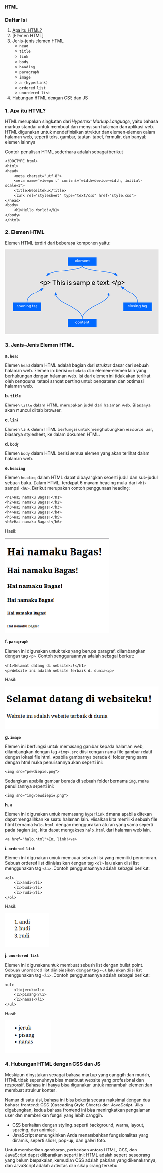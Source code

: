 **HTML**


### Daftar Isi

1. [Apa itu HTML?](apa-itu-html?)
2. [Elemen HTML]
3. Jenis-jenis elemen HTML
   - `head`
   - `title`
   - `link`
   - `body`
   - `heading`
   - `paragraph`
   - `image`
   - `a (hyperlink)`
   - `ordered list`
   - `unordered list`
4. Hubungan HTML dengan CSS dan JS

### 1. Apa itu HTML?

HTML merupakan singkatan dari *Hypertext Markup Language*, yaitu bahasa markup standar untuk membuat dan menyusun halaman dan aplikasi web. HTML digunakan untuk mendefinisikan struktur dan elemen-elemen dalam halaman web, seperti teks, gambar, tautan, tabel, formulir, dan banyak elemen lainnya.

Contoh penulisan HTML sederhana adalah sebagai berikut

```
<!DOCTYPE html>
<html>
<head>
	<meta charset="utf-8">
	<meta name="viewport" content="width=device-width, initial-scale=1">
	<title>Websiteku</title>
	<link rel="stylesheet" type="text/css" href="style.css">
</head>
<body>
	<h1>Hello World!</h1>
</body>
</html>
```

### 2. Elemen HTML

Elemen HTML terdiri dari beberapa komponen yaitu:

![elemen-html](img/html-element-diagram.png)

### 3. Jenis-Jenis Elemen HTML

**a. `head`**

Elemen `head` dalam HTML adalah bagian dari struktur dasar dari sebuah halaman web. Elemen ini berisi `metadata` dan elemen-elemen lain yang berhubungan dengan halaman web. Isi dari elemen ini tidak akan terlihat oleh pengguna, tetapi sangat penting untuk pengaturan dan optimasi halaman web.

**b. `title`**

Elemen `title` dalam HTML merupakan judul dari halaman web. Biasanya akan muncul di tab browser.

**c. `link`**

Elemen `link` dalam HTML berfungsi untuk menghubungkan *resource* luar, biasanya stylesheet, ke dalam dokumen HTML.

**d. `body`**

Elemen `body` dalam HTML berisi semua elemen yang akan terlihat dalam halaman web.

**e. `heading`**

Elemen `heading` dalam HTML dapat dibayangkan seperti judul dan sub-judul sebuah buku. Dalam HTML, terdapat 6 macam heading mulai dari `<h1>` sampai `<h6>`. Berikut merupakan contoh penggunaan heading:
```
<h1>Hai namaku Bagas!</h1>
<h2>Hai namaku Bagas!</h2>
<h3>Hai namaku Bagas!</h3>
<h4>Hai namaku Bagas!</h4>
<h5>Hai namaku Bagas!</h5>
<h6>Hai namaku Bagas!</h6>
```

Hasil:

![elemen-heading](img/heading.png)


**f. `paragraph`**

Elemen ini digunakan untuk teks yang berupa paragraf, dilambangkan dengan tag `<p>`. Contoh penggunaannya adalah sebagai berikut:
```
<h1>Selamat datang di websiteku!</h1>
<p>Website ini adalah website terbaik di dunia</p>

```

Hasil:

![elemen-paragraph](img/paragraph.png)

**g. `image`**

Elemen ini berfungsi untuk memasang gambar kepada halaman web, dilambangkan dengan tag `<img>`. `src` diisi dengan nama file gambar relatif dengan lokasi file html. Apabila gambarnya berada di folder yang sama dengan html maka penulisannya akan seperti ini:

```
<img src="pewdiepie.png">
```

Sedangkan apabila gambar berada di sebuah folder bernama `img`, maka penulisannya seperti ini:

```
<img src="img/pewdiepie.png">
```

**h. `a`**

Elemen ini digunakan untuk memasang `hyperlink` dimana apabila ditekan dapat mengalihkan ke suatu halaman lain. Misalkan kita memiliki sebuah file html bernama `halo.html`, dengan menggunakan aturan yang sama seperti pada bagian `img`, kita dapat mengakses `halo.html` dari halaman web lain.

```
<a href="halo.html">Ini link!</a>
```


**i. `ordered list`**

Elemen ini digunakan untuk membuat sebuah list yang memiliki penomoran. Sebuah ordered list diinisiasikan dengan tag `<ol>` lalu akan diisi list menggunakan tag `<li>`. Contoh penggunaannya adalah sebagai berikut:
```
<ol>
	<li>andi</li>
	<li>budi</li>
	<li>rudi</li>
</ol>
```

Hasil:

![elemen-ol](img/orderedlist.png)

**j. `unordered list`**

Elemen ini digunakanuntuk membuat sebuah list dengan bullet point. Sebuah unordered list diinisiasikan dengan tag `<ul` lalu akan diisi list menggunakan tag `<li>`. Contoh penggunaannya adalah sebagai berikut:
```
<ul>
	<li>jeruk</li>
	<li>pisang</li>
	<li>nanas</li>
</ul>
```

Hasil:

![elemen-ul](img/unorderedlist.png)

### 4. Hubungan HTML dengan CSS dan JS
Meskipun dinyatakan sebagai bahasa markup yang canggih dan mudah, HTML tidak sepenuhnya bisa membuat website yang profesional dan responsif. Bahasa ini hanya bisa digunakan untuk menambah elemen dan membuat struktur konten.

Namun di satu sisi, bahasa ini bisa bekerja secara maksimal dengan dua bahasa frontend: CSS (Cascading Style Sheets) dan JavaScript. Jika digabungkan, kedua bahasa frontend ini bisa meningkatkan pengalaman user dan memberikan fungsi yang lebih canggih.

- CSS berkaitan dengan styling, seperti background, warna, layout, spacing, dan animiasi.
- JavaScript memungkinkan Anda menambahkan fungsionalitas yang dinamis, seperti slider, pop-up, dan galeri foto.

Untuk memberikan gambaran, perbedaan antara HTML, CSS, dan JavaScript dapat diibaratkan seperti ini: HTML adalah seperti seseorang yang belum berpakaian, kemudian CSS adalah pakaian yang dikenakannya, dan JavaScript adalah aktivitas dan sikap orang tersebu
